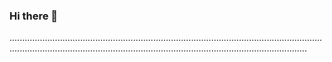 ### Hi there 👋

..................................................................................................................................................................................................................................................
